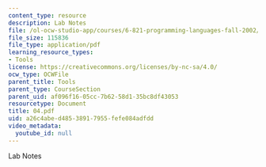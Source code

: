 ```yaml
---
content_type: resource
description: Lab Notes
file: /ol-ocw-studio-app/courses/6-821-programming-languages-fall-2002/a26c4abed48538917955fefe084adfdd_04.pdf
file_size: 115836
file_type: application/pdf
learning_resource_types:
- Tools
license: https://creativecommons.org/licenses/by-nc-sa/4.0/
ocw_type: OCWFile
parent_title: Tools
parent_type: CourseSection
parent_uid: af096f16-05cc-7b62-58d1-35bc8df43053
resourcetype: Document
title: 04.pdf
uid: a26c4abe-d485-3891-7955-fefe084adfdd
video_metadata:
  youtube_id: null
---
```

Lab Notes